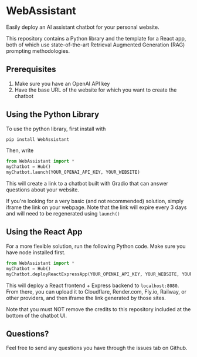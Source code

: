 # WebAssistant

Easily deploy an AI assistant chatbot for your personal website.

This repository contains a Python library and the template for a React app, both of which use state-of-the-art Retrieval Augmented Generation (RAG) prompting methodologies.

## Prerequisites
1. Make sure you have an OpenAI API key
2. Have the base URL of the website for which you want to create the chatbot

## Using the Python Library

To use the python library, first install with

```bash
pip install WebAssistant
```

Then, write

```python
from WebAssistant import *
myChatbot = Hub()
myChatbot.launch(YOUR_OPENAI_API_KEY, YOUR_WEBSITE)
```

This will create a link to a chatbot built with Gradio that can answer questions about your website.

If you're looking for a very basic (and not recommended) solution, simply iframe the link on your webpage. Note that the link will expire every 3 days and will need to be regenerated using ``launch()``

## Using the React App
For a more flexible solution, run the following Python code. Make sure you have node installed first.

```python
from WebAssistant import *
myChatbot = Hub()
myChatbot.deployReactExpressApp(YOUR_OPENAI_API_KEY, YOUR_WEBSITE, YOUR_ROOT_DIRECTORY)
```

This will deploy a React frontend + Express backend to ``localhost:8080``. From there, you can upload it to Cloudflare, Render.com, Fly.io, Railway, or other providers, and then iframe the link generated by those sites.

Note that you must NOT remove the credits to this repository included at the bottom of the chatbot UI.

## Questions?
Feel free to send any questions you have through the issues tab on Github.

